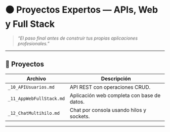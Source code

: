# ⚫ Proyectos Expertos — APIs, Web y Full Stack

> _“El paso final antes de construir tus propias aplicaciones profesionales.”_

---

## 📘 Proyectos

| Archivo | Descripción |
|----------|--------------|
| `_10_APIUsuarios.md` | API REST con operaciones CRUD. |
| `_11_AppWebFullStack.md` | Aplicación web completa con base de datos. |
| `_12_ChatMultihilo.md` | Chat por consola usando hilos y sockets. |

---
